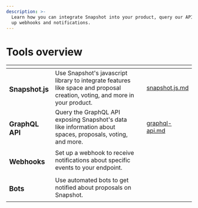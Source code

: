 ```yaml
---
description: >-
  Learn how you can integrate Snapshot into your product, query our APIs or set
  up webhooks and notifications.
---
```


# Tools overview

<table data-view="cards"><thead><tr><th></th><th></th><th></th><th data-hidden data-card-target data-type="content-ref"></th></tr></thead><tbody><tr><td><h3>Snapshot.js</h3></td><td>Use Snapshot's javascript library to integrate features like space and proposal creation, voting, and more in your product.</td><td></td><td><a href="snapshot.js.md">snapshot.js.md</a></td></tr><tr><td><h3>GraphQL API</h3></td><td>Query the GraphQL API exposing Snapshot's data like information about spaces, proposals, voting, and more.</td><td></td><td><a href="graphql-api.md">graphql-api.md</a></td></tr><tr><td><h3>Webhooks</h3></td><td>Set up a webhook to receive notifications about specific events to your endpoint.</td><td></td><td></td></tr><tr><td><h3>Bots</h3></td><td>Use automated bots to get notified about proposals on Snapshot.</td><td></td><td></td></tr></tbody></table>

###

